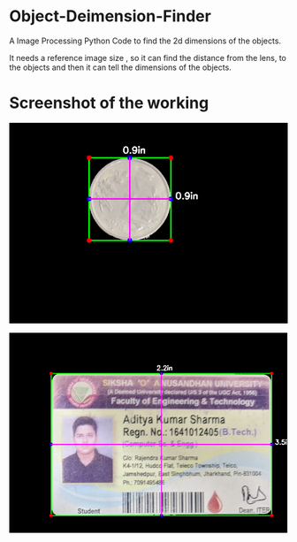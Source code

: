 # Object-Deimension-Finder
A Image Processing Python Code to find the 2d dimensions of the objects.

It needs a reference image size , so it can find the distance from the lens, to the objects and then it can tell the dimensions of the objects.

# Screenshot of the working 
![](readme_images/img1.png)

![](readme_images/img2.png)
